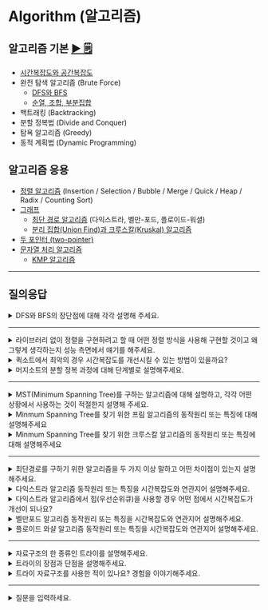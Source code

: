 # Algorithm (알고리즘)

## 알고리즘 기본 [▶︎ 🗒](basic.md)

- [시간복잡도와 공간복잡도](basic.md#시간복잡도와-공간복잡도)
- 완전 탐색 알고리즘 (Brute Force)
  - [DFS와 BFS](basic.md#dfs와-bfs)
  - [순열, 조합, 부분집합](basic.md#순열-조합-부분집합)
- 백트래킹 (Backtracking)
- 분할 정복법 (Divide and Conquer)
- 탐욕 알고리즘 (Greedy)
- 동적 계획법 (Dynamic Programming)

## 알고리즘 응용

- [정렬 알고리즘](sort.md) (Insertion / Selection / Bubble / Merge / Quick / Heap / Radix / Counting Sort)
- [그래프](graph.md)
  - [최단 경로 알고리즘](graph.md#최단-경로-알고리즘) (다익스트라, 벨만-포드, 플로이드-워셜)
  - [분리 집합(Union Find)과 크루스칼(Kruskal) 알고리즘](graph.md#분리-집합Union-Find과-크루스칼Kruskal-알고리즘)
- [두 포인터 (two-pointer)](two-pointer.md)
- [문자열 처리 알고리즘](string.md)
  - [KMP 알고리즘](string.md#문자열-패턴-매칭)

---

## 질의응답

<!-- 탐색 알고리즘 -->

<details>
<summary>DFS와 BFS의 장단점에 대해 각각 설명해 주세요.</summary>
<p>

1. BFS 장점
    1. 너비를 우선으로 탐색하기 때문에 답이 되는 경로가 여러개인 경우에도 최단경로임을 보장합니다.
    2. 최단 경로가 존재한다면, 어느 한 경로가 무한히 깊어진다 해도 최단경로를 반드시 찾을 수 있습니다.
    3. 노드의 수가 적고 깊이가 얕은 해가 존재할 때 유리합니다.
2. BFS 단점
    1. 재귀 호출을 사용하는 DFS와는 달리 큐를 이용해 다음에 탐색할 노드들을 저장합니다. 이 때, 노드의 수가 많을 수록 필요없는 노드들까지 저장해야하기 때문에 더 큰 저장공간이 필요합니다.
    2. 노드의 수가 늘어나면 탐색해야하는 노드 또한 많아지기 때문에 비현실적입니다.
3. DFS 장점
    1. BFS에 비해 저장공간의 필요성이 적고 백트래킹을 해야하는 노드들만 저장해주면 됩니다.
    2. 찾아야하는 노드가 깊은 단계에 있을 수록, 그 노드가 좌측에 있을 수록 BFS보다 유리합니다.
4. DFS 단점
    1. 답이 아닌 경로가 매우 깊다면, 그 경로에 깊이 빠질 우려가 있습니다.
    2. 내가 지금까지 찾은 최단경로가 끝까지 탐색 했을 때의 최단경로가 된다는 보장이 없습니다.

</p>
</details>

---

<!-- 정렬 알고리즘 -->

<details>
<summary>라이브러리 없이 정렬을 구현하려고 할 때 어떤 정렬 방식을 사용해 구현할 것이고 왜 그렇게 생각하는지 성능 측면에서 얘기를 해주세요.</summary>
<p>

(예시 답안)
퀵소트로 구현할 것입니다. 퀵소트는 average case에서 nlgn의 시간복잡도를 가지며 공간복잡도 측면에서도 제자리 정렬이기 때문에 좋은 성능을 가집니다. worst case의 경우 n^2의 시간복잡도를 가지지만 worst case가 나타날 경우는 확률적으로 매우 낮습니다. (자료가 n개일 때 오름차순 또는 내림차순 -> 2/n!)

</p>
</details>

<details>
<summary>퀵소트에서 최악의 경우 시간복잡도를 개선시킬 수 있는 방법이 있을까요?</summary>
<p>

피벗의 위치를 다르게 설정함으로써 시간복잡도를 개선시킬 수 있습니다. 일정한 위치에 대해서만(ex. 첫번째 element) 피벗을 설정하는 것보다 첫번째, 마지막 element 중 무작위로 선택한다거나 첫번째, 가운데, 마지막 element 중 중간값을 계산하여 피벗을 설정했을 때 시간복잡도를 더 개선시킬 수 있습니다.

</p>
</details>

<details>
<summary>머지소트의 분할 정복 과정에 대해 단계별로 설명해주세요.</summary>
<p>

- Divide : 초기 배열을 2개의 배열로 분할
- Conquer : 각 부분 배열을 정렬
- Combine : 부분 배열을 하나의 배열로 결합

</p>
</details>

---

<!-- MST -->

<details>
<summary>MST(Minimum Spanning Tree)를 구하는 알고리즘에 대해 설명하고, 각각 어떤 상황에서 사용하는 것이 적절한지 설명해 주세요.</summary>
<p>

> 정점의 개수 : V, 간선의 개수 : E

대표적으로 프림 알고리즘과 크루스칼 알고리즘이 있습니다. 프림 알고리즘은 정점을 선택하고 그것과 연결된 가장 적은 비용의 정점을 선택하는 방식이며, O(ElogV)의 시간복잡도를 가집니다. 크루스칼 알고리즘은 모든 간선에 대하여 가장 비용이 적은 간선을 선택하는 방식이며 O(ElogE)의 시간복잡도를 가집니다. 프림 알고리즘은 정점의 개수에 비해 간선이 많이 주어진 경우 사용하는 것이 좋고, 크루스칼 알고리즘은 간선의 개수에 비해 정점이 많이 주어진 경우 사용하는 것이 좋습니다.

</p>
</details>

<details>
<summary>Minmum Spanning Tree를 찾기 위한 프림 알고리즘의 동작원리 또는 특징에 대해 설명해주세요</summary>
<p>

1. 시작 단계에서는 시작 정점만이 MST(최소 비용 신장 트리) 집합에 포함된다.
2. 앞 단계에서 만들어진 MST 집합에 인접한 정점들 중에서 최소 간선으로 연결된 정점을 선택하여 트리를 확장한다.즉, 가장 낮은 가중치를 먼저 선택한다.
3. 위의 과정을 트리가 (N-1)개의 간선을 가질 때까지 반복한다.

</p>
</details>

<details>
<summary>Minmum Spanning Tree를 찾기 위한 크루스칼 알고리즘의 동작원리 또는 특징에 대해 설명해주세요</summary>
<p>

1. 그래프의 간선들을 가중치의 오름차순으로 정렬한다.
2. 정렬된 간선 리스트에서 순서대로 사이클을 형성하지 않는 간선을 선택한다.
    1. 즉, 가장 낮은 가중치를 먼저 선택한다.
    2. 사이클을 형성하는 간선을 제외한다.(Union-Find 사용)
3. 해당 간선을 현재의 MST(최소 비용 신장 트리)의 집합에 추가한다.

</p>
</details>

---

<!-- 최단 경로 -->

<details>
<summary>최단경로를 구하기 위한 알고리즘을 두 가지 이상 말하고 어떤 차이점이 있는지 설명해주세요.</summary>
<p>

- 다익스트라 : 하나의 시작 정점 ~ 모든 다른 정점까지의 최단 경로를 구한다.
- 벨만포드 : 하나의 시작 정점 ~ 모든 다른 정점까지의 최단 경로를 구한다. + 가중치가 음수일 때도 사용이 가능하다. (음의 사이클 검사 가능)
- 플로이드 와샬 : 모든 정점 ~ 모든 정점까지의 최단 경로를 구한다.

</p>
</details>

<details>
<summary>다익스트라 알고리즘 동작원리 또는 특징을 시간복잡도와 연관지어 설명해주세요.</summary>
<p>

(방법 1)
1. 출발 노드 S에서 모든 노드들까지의 최단 거리를 저장하는 배열 D를 초기화한다.
2. 방문하지 않은 노드 중에서 최단 거리가 가장 짧은 노드를 선택한다. (D 배열 검사)
3. 선택한 노드를 거쳐 다른 노드로 가는 비용을 계산하여 최단 거리 배열 D를 갱신한다.
4. 모든 노드를 방문할 때까지 3, 4 과정을 반복한다.
5. 노드의 개수를 V라고 할 때, 총 V*V번 연산이 필요하므로 `O(V^2)`의 시간복잡도를 가진다.

(방법 2 - 힙/우선순위큐 사용)
1. 출발 노드 S에 대하여 D 배열을 초기화할 때 D[S] = 0을 해준다. 이와 동시에 힙에 노드 정보(번호, 거리 : [S, 0])를 넣어준다.
2. 힙에서 맨 위에 있는 노드 I를 꺼낸다.
3. 만일 꺼낸 노드 I의 거리 정보가 현재 D[I]보다 크다면 이미 방문한 노드일 것이므로 무시한다.
4. I를 대상으로 다익스트라 알고리즘을 수행하는데, D 배열이 갱신될 경우 그 노드 정보를 힙에 넣는다.
5. 힙에 노드가 없을 때까지 2-4 과정을 반복한다.
6. 노드의 개수를 V, 간선의 개수를 E라고 할 때 시간 복잡도는 `O(ElogV)` 이다.

</p>
</details>

<details>
<summary>다익스트라 알고리즘에서 힙(우선순위큐)을 사용할 경우 어떤 점에서 시간복잡도가 개선이 되나요?</summary>
<p>

다익스트라 알고리즘에서 방문하지 않은 노드 중 최단 거리가 가장 짧은 노드를 선택하는 과정이 있는데, 이 과정에서 O(`노드의 개수`)만큼의 비용이 발생하게 됩니다. 힙(우선순위큐)을 사용할 경우 그 비용을 O(`log{힙에 저장한 노드의 개수}`)로 줄일 수 있습니다.

</p>
</details>

<details>
<summary>벨만포드 알고리즘 동작원리 또는 특징을 시간복잡도와 연관지어 설명해주세요.</summary>
<p>

1. 음의 가중치를 가지는 간선도 가능하므로, 음의 사이클의 존재 여부를 따져야 한다.
2. 최단 거리를 구하기 위해서 V - 1번 E개의 모든 간선을 확인한다.
3. 음의 사이클 존재 여부를 확인하기 위해서 한 번 더 (V번째) E개의 간선을 확인한다.
4. 이 때 거리 배열이 갱신되었다면, 그래프 G는 음의 사이클을 가진다.
5. 따라서 총 V x E 번 연산하므로 O(VE)의 시간복잡도를 가진다.

</p>
</details>

<details>
<summary>플로이드 와샬 알고리즘 동작원리 또는 특징을 시간복잡도와 연관지어 설명해주세요.</summary>
<p>

1. 사이클이 없다면 음수 가중치를 가져도 적용 가능하다.
2. 동적 계획법(Dynamic Programming)으로 접근한다.
3. 모든 가능한 경유지에 대해서 모든 정점 -> 모든 정점으로 가는 최단 거리를 확인하므로 연산 횟수는 V^3이고, 따라서 시간복잡도는 O(V^3)

</p>
</details>

---

<!-- 문자열 -->

<details>
<summary>자료구조의 한 종류인 트라이를 설명해주세요.</summary>
<p>
  
트라이는 문자열을 저장하고 효율적으로 탐색하기 위한 트리 형태의 자료구조이다. 기본적으로 k진트리 구조를 띠고 어떤 문자열 집합 S와 문자열 A가 있다고 할 때 A가 S안에 존재하는지 찾는데에 사용되는 자료구조이다.

</p>
</details>

<details>
<summary>트라이의 장점과 단점을 설명해주세요.</summary>
<p>
  
이분탐색은 탐색하는데에 있어 검색어의 최대 길이 M * 전체 데이터 N 중 O(M log N)을 사용하게 되는데 이에 반해 트라이는 문자열 탐색에서의 검색어의 최대 길이의 시간복잡도 O(M) 을 가지게 되어 매우 효율적이다. 하지만 트라이의 단점은 공간 복잡도가 높다. 알파벳을 저장하는 형태라면 1 depth당 26개의 공간이 사용될 수 있다.

</p>
</details>

<details>
<summary>트라이 자료구조를 사용한 적이 있나요? 경험을 이야기해주세요.</summary>
<p>
  
모범 답안) 알고리즘을 공부하는 과정에서 트라이 자료구조를 이용하여 아호코라식 알고리즘을 작성하여 문제를 해결했던 경험이 있습니다. 아호코라식 알고리즘은 KMP에서 사용하는 Failure Function을 트라이로 확장시킨 알고리즘으로 문자열 탐색에 사용하였습니다.


</p>
</details>

---

<!-- 투포인터 -->

<details>
<summary>질문을 입력하세요.</summary>
<p>

답변을 입력하세요.

</p>
</details>
